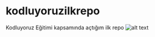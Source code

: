 # kodluyoruzilkrepo
Kodluyoruz Eğitimi kapsamında açtığım ilk repo
![alt text](C:\Users\Yigit\Downloads)